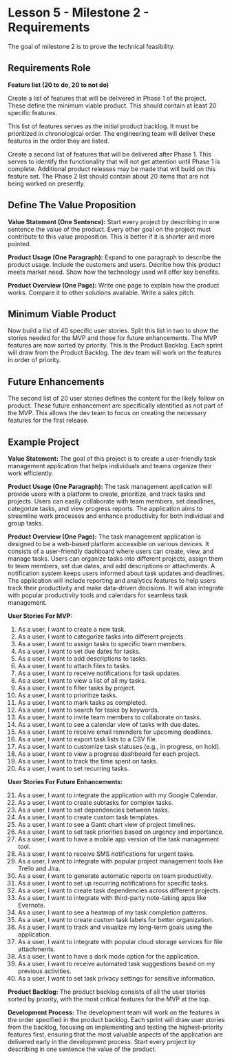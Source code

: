 # Lesson 5 - Milestone 2 - Requirements

The goal of milestone 2 is to prove the technical feasibility.

## Requirements Role

**Feature list (20 to do, 20 to not do)**

Create a list of features that will be delivered in Phase 1 of the project.  These define the minimum viable product.  This should contain at least 20 specific features.

This list of features serves as the initial product backlog.  It must be prioritized in chronological order.  The engineering team will deliver these features in the order they are listed.

Create a second list of features that will be delivered after Phase 1.   This serves to identify the functionality that will not get attention until Phase 1 is complete.   Additional product releases may be made that will build on this feature set.  The Phase 2 list should contain about 20 items that are not being worked on presently.

## Define The Value Proposition

**Value Statement (One Sentence):** Start every project by describing in one sentence the value 
of the product.  Every other goal on the project must contribute to this value proposition.  This
is better if it is shorter and more pointed.

**Product Usage (One Paragraph):** Expand to one paragraph to describe the product usage.  Include the
customers and users.  Decribe how this product meets market need. Show how the technology used will
offer key benefits.

**Product Overview (One Page):** Write one page to explain how the product works.  Compare it to other
solutions available.  Write a sales pitch.


## Minimum Viable Product
Now build a list of 40 specific user stories.
Split this list in two to show the stories needed for the MVP and those for future enhancements.
The MVP features are now sorted by priority.
This is the Product Backlog.  Each sprint will draw from the Product Backlog.
The dev team will work on the features in order of priority.

## Future Enhancements
The second list of 20 user stories defines the content for the likely follow on product.  These future
enhancement are specifically identified as not part of the MVP.  This allows the dev team to focus on 
creating the necessary features for the first release.

## Example Project

**Value Statement:** The goal of this project is to create a user-friendly task management application that helps individuals and teams organize their work efficiently.

**Product Usage (One Paragraph):** The task management application will provide users with a platform to create, prioritize, and track tasks and projects. Users can easily collaborate with team members, set deadlines, categorize tasks, and view progress reports. The application aims to streamline work processes and enhance productivity for both individual and group tasks.

**Product Overview (One Page):** The task management application is designed to be a web-based platform accessible on various devices. It consists of a user-friendly dashboard where users can create, view, and manage tasks. Users can organize tasks into different projects, assign them to team members, set due dates, and add descriptions or attachments. A notification system keeps users informed about task updates and deadlines. The application will include reporting and analytics features to help users track their productivity and make data-driven decisions. It will also integrate with popular productivity tools and calendars for seamless task management.

**User Stories For MVP:**

1. As a user, I want to create a new task.
2. As a user, I want to categorize tasks into different projects.
3. As a user, I want to assign tasks to specific team members.
4. As a user, I want to set due dates for tasks.
5. As a user, I want to add descriptions to tasks.
6. As a user, I want to attach files to tasks.
7. As a user, I want to receive notifications for task updates.
8. As a user, I want to view a list of all my tasks.
9. As a user, I want to filter tasks by project.
10. As a user, I want to prioritize tasks.
11. As a user, I want to mark tasks as completed.
12. As a user, I want to search for tasks by keywords.
13. As a user, I want to invite team members to collaborate on tasks.
14. As a user, I want to see a calendar view of tasks with due dates.
15. As a user, I want to receive email reminders for upcoming deadlines.
16. As a user, I want to export task lists to a CSV file.
17. As a user, I want to customize task statuses (e.g., in progress, on hold).
18. As a user, I want to view a progress dashboard for each project.
19. As a user, I want to track the time spent on tasks.
20. As a user, I want to set recurring tasks.

**User Stories For Future Enhancements:**

21. As a user, I want to integrate the application with my Google Calendar.
22. As a user, I want to create subtasks for complex tasks.
23. As a user, I want to set dependencies between tasks.
24. As a user, I want to create custom task templates.
25. As a user, I want to see a Gantt chart view of project timelines.
26. As a user, I want to set task priorities based on urgency and importance.
27. As a user, I want to have a mobile app version of the task management tool.
28. As a user, I want to receive SMS notifications for urgent tasks.
29. As a user, I want to integrate with popular project management tools like Trello and Jira.
30. As a user, I want to generate automatic reports on team productivity.
31. As a user, I want to set up recurring notifications for specific tasks.
32. As a user, I want to create task dependencies across different projects.
33. As a user, I want to integrate with third-party note-taking apps like Evernote.
34. As a user, I want to see a heatmap of my task completion patterns.
35. As a user, I want to create custom task labels for better organization.
36. As a user, I want to track and visualize my long-term goals using the application.
37. As a user, I want to integrate with popular cloud storage services for file attachments.
38. As a user, I want to have a dark mode option for the application.
39. As a user, I want to receive automated task suggestions based on my previous activities.
40. As a user, I want to set task privacy settings for sensitive information.

**Product Backlog:** The product backlog consists of all the user stories sorted by priority, with the most critical features for the MVP at the top.

**Development Process:** The development team will work on the features in the order specified in the product backlog. Each sprint will draw user stories from the backlog, focusing on implementing and testing the highest-priority features first, ensuring that the most valuable aspects of the application are delivered early in the development process.
Start every project by describing in one sentence the value of the product.

